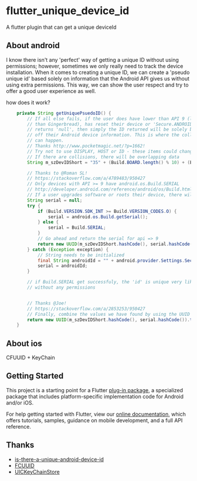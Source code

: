 # flutter_unique_device_id

A flutter plugin that can get a unique deviceId

## About android
I know there isn't any 'perfect' way of getting a unique ID without using permissions; however, sometimes we only really need to track the device installation. When it comes to creating a unique ID, we can create a 'pseudo unique id' based solely on information that the Android API gives us without using extra permissions. This way, we can show the user respect and try to offer a good user experience as well.

how does it work?<br>

```Java
	private String getUniquePsuedoID() {
        // If all else fails, if the user does have lower than API 9 (lower
        // than Gingerbread), has reset their device or 'Secure.ANDROID_ID'
        // returns 'null', then simply the ID returned will be solely based
        // off their Android device information. This is where the collisions
        // can happen.
        // Thanks http://www.pocketmagic.net/?p=1662!
        // Try not to use DISPLAY, HOST or ID - these items could change.
        // If there are collisions, there will be overlapping data
        String m_szDevIDShort = "35" + (Build.BOARD.length() % 10) + (Build.BRAND.length() % 10) + (Build.CPU_ABI.length() % 10) + (Build.DEVICE.length() % 10) + (Build.MANUFACTURER.length() % 10) + (Build.MODEL.length() % 10) + (Build.PRODUCT.length() % 10);

        // Thanks to @Roman SL!
        // https://stackoverflow.com/a/4789483/950427
        // Only devices with API >= 9 have android.os.Build.SERIAL
        // http://developer.android.com/reference/android/os/Build.html#SERIAL
        // If a user upgrades software or roots their device, there will be a duplicate entry
        String serial = null;
        try {
            if (Build.VERSION.SDK_INT >= Build.VERSION_CODES.O) {
                serial = android.os.Build.getSerial();
            } else {
                serial = Build.SERIAL;
            }
            // Go ahead and return the serial for api => 9
            return new UUID(m_szDevIDShort.hashCode(), serial.hashCode()).toString();
        } catch (Exception exception) {
            // String needs to be initialized
            final String androidId = "" + android.provider.Settings.Secure.getString(_flutterPluginBinding.getApplicationContext().getContentResolver(), android.provider.Settings.Secure.ANDROID_ID);
            serial = androidId;
        }

        // if Build.SERIAL get successfuly, the 'id' is unique very likely, if not, we use androidId to guarante 'id' to be unique as possible
        // without any permissions


        // Thanks @Joe!
        // https://stackoverflow.com/a/2853253/950427
        // Finally, combine the values we have found by using the UUID class to create a unique identifier
        return new UUID(m_szDevIDShort.hashCode(), serial.hashCode()).toString();
    }
```

## About ios
CFUUID + KeyChain

## Getting Started

This project is a starting point for a Flutter
[plug-in package](https://flutter.dev/developing-packages/),
a specialized package that includes platform-specific implementation code for
Android and/or iOS.

For help getting started with Flutter, view our
[online documentation](https://flutter.dev/docs), which offers tutorials,
samples, guidance on mobile development, and a full API reference.

## Thanks
- [is-there-a-unique-android-device-id](https://stackoverflow.com/questions/2785485/is-there-a-unique-android-device-id)
- [FCUUID](https://github.com/fabiocaccamo/FCUUID)
- [UICKeyChainStore](https://github.com/kishikawakatsumi/UICKeyChainStore)